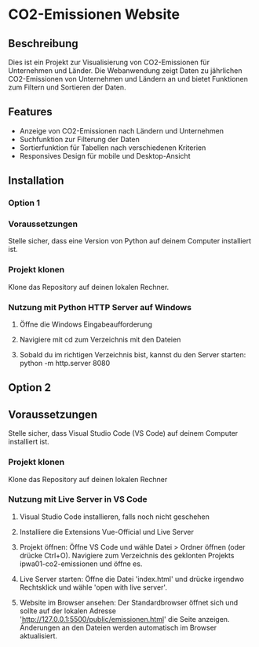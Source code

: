 # CO2-Emissionen Website

## Beschreibung

Dies ist ein Projekt zur Visualisierung von CO2-Emissionen für Unternehmen und Länder. Die Webanwendung zeigt Daten zu jährlichen CO2-Emissionen von Unternehmen und Ländern an und bietet Funktionen zum Filtern und Sortieren der Daten.

## Features

- Anzeige von CO2-Emissionen nach Ländern und Unternehmen
- Suchfunktion zur Filterung der Daten
- Sortierfunktion für Tabellen nach verschiedenen Kriterien
- Responsives Design für mobile und Desktop-Ansicht

## Installation

### Option 1
### Voraussetzungen
Stelle sicher, dass eine Version von Python auf deinem Computer installiert ist.

### Projekt klonen

Klone das Repository auf deinen lokalen Rechner.

### Nutzung mit Python HTTP Server auf Windows

1. Öffne die Windows Eingabeaufforderung

2. Navigiere mit cd zum Verzeichnis mit den Dateien

3. Sobald du im richtigen Verzeichnis bist, kannst du den Server starten: python -m http.server 8080


## Option 2
## Voraussetzungen

Stelle sicher, dass Visual Studio Code (VS Code) auf deinem Computer installiert ist.  

### Projekt klonen

Klone das Repository auf deinen lokalen Rechner

### Nutzung mit Live Server in VS Code

1. Visual Studio Code installieren, falls noch nicht geschehen

2. Installiere die Extensions Vue-Official und Live Server

3. Projekt öffnen:
   Öffne VS Code und wähle Datei > Ordner öffnen (oder drücke Ctrl+O). Navigiere zum Verzeichnis des geklonten Projekts ipwa01-co2-emissionen und öffne es.

4. Live Server starten:
   Öffne die Datei 'index.html' und drücke irgendwo Rechtsklick und wähle 'open with live server'.

5. Website im Browser ansehen:
   Der Standardbrowser öffnet sich und sollte auf der lokalen Adresse 'http://127.0.0.1:5500/public/emissionen.html' die Seite anzeigen. Änderungen an den Dateien werden automatisch im Browser aktualisiert.

